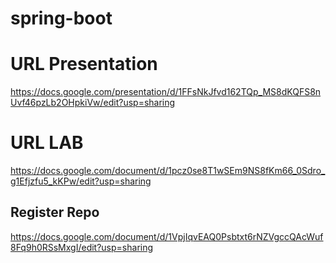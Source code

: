 # spring-boot

# URL Presentation
https://docs.google.com/presentation/d/1FFsNkJfvd162TQp_MS8dKQFS8nUvf46pzLb2OHpkiVw/edit?usp=sharing

# URL LAB
https://docs.google.com/document/d/1pcz0se8T1wSEm9NS8fKm66_0Sdro_g1Efjzfu5_kKPw/edit?usp=sharing

## Register Repo

https://docs.google.com/document/d/1VpjIqvEAQ0Psbtxt6rNZVgccQAcWuf8Fq9h0RSsMxgI/edit?usp=sharing
